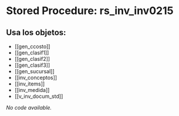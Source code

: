 # Stored Procedure: rs_inv_inv0215

## Usa los objetos:
- [[gen_ccosto]]
- [[gen_clasif1]]
- [[gen_clasif2]]
- [[gen_clasif3]]
- [[gen_sucursal]]
- [[inv_conceptos]]
- [[inv_items]]
- [[inv_medida]]
- [[v_inv_docum_std]]

*No code available.*
